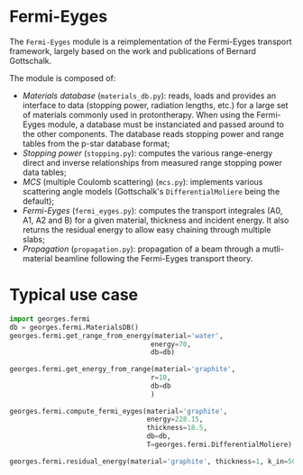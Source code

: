 # Fermi-Eyges

The `Fermi-Eyges` module is a reimplementation of the Fermi-Eyges transport framework, largely based on the work and publications of Bernard Gottschalk.

The module is composed of:
 - *Materials database* (`materials_db.py`): reads, loads and provides an interface to data (stopping power, radiation lengths, etc.) for a large set of materials commonly used in protontherapy. When using the Fermi-Eyges module, a database must be instanciated and passed around to the other components. The database reads stopping power and range tables from the p-star database format;
 - *Stopping power* (`stopping.py`): computes the various range-energy direct and inverse relationships from measured range stopping power data tables;
 - *MCS* (multiple Coulomb scattering) (`mcs.py`): implements various scattering angle models (Gottschalk's `DifferentialMoliere` being the default);
 - *Fermi-Eyges* (`fermi_eyges.py`): computes the transport integrales (A0, A1, A2 and B) for a given material, thickness and incident energy. It also returns the residual energy to allow easy chaining through multiple slabs;
 - *Propagation* (`propagation.py`): propagation of a beam through a mutli-material beamline following the Fermi-Eyges transport theory.
 

# Typical use case


```python
import georges.fermi
db = georges.fermi.MaterialsDB()
georges.fermi.get_range_from_energy(material='water',
                                   energy=70,
                                   db=db)
                                   
georges.fermi.get_energy_from_range(material='graphite',
                                   r=10,
                                   db=db
                                   )
                                   
georges.fermi.compute_fermi_eyges(material='graphite', 
                                  energy=228.15, 
                                  thickness=18.5, 
                                  db=db, 
                                  T=georges.fermi.DifferentialMoliere)
                                  
georges.fermi.residual_energy(material='graphite', thickness=1, k_in=50, db=db)                                                                                                       
```
 